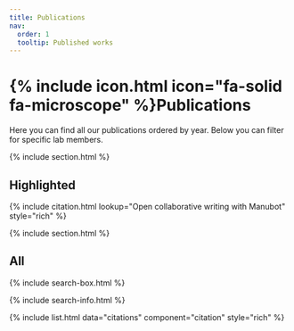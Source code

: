 ```yaml
---
title: Publications
nav:
  order: 1
  tooltip: Published works
---
```


# {% include icon.html icon="fa-solid fa-microscope" %}Publications

Here you can find all our publications ordered by year. Below you can filter for specific lab members.

{% include section.html %}

## Highlighted

{% include citation.html lookup="Open collaborative writing with Manubot" style="rich" %}

{% include section.html %}

## All

{% include search-box.html %}

{% include search-info.html %}

{% include list.html data="citations" component="citation" style="rich" %}

